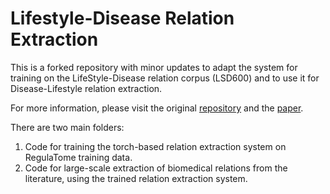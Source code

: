 # Lifestyle-Disease Relation Extraction

This is a forked repository with minor updates to adapt the system for training on the LifeStyle-Disease relation corpus (LSD600) and to use it for Disease-Lifestyle relation extraction.

For more information, please visit the original [repository](https://github.com/farmeh/RegulaTome_extraction) and the [paper](https://www.biorxiv.org/content/10.1101/2024.04.30.591824v1).


There are two main folders:
1. Code for training the torch-based relation extraction system on RegulaTome training data.
2. Code for large-scale extraction of biomedical relations from the literature, using the trained relation extraction system.
